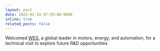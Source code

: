 ```yaml
---
layout: post
date: 2025-02-19 07:59:00-0400
inline: true
related_posts: false
---
```


Welcomed [WEG](https://www.weg.net), a global leader in motors, energy, and automation, for a technical visit to explore future R&D opportunities